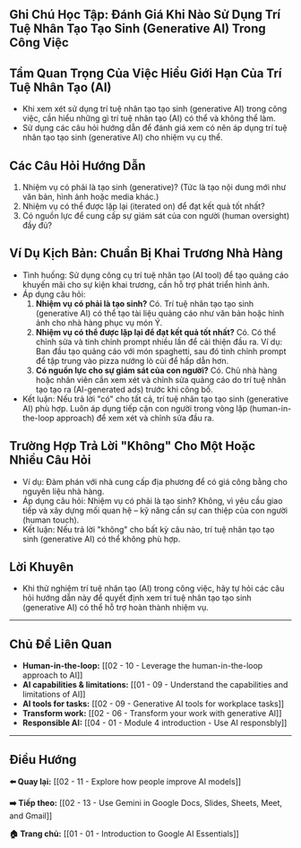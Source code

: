 ## Ghi Chú Học Tập: Đánh Giá Khi Nào Sử Dụng Trí Tuệ Nhân Tạo Tạo Sinh (Generative AI) Trong Công Việc

## Tầm Quan Trọng Của Việc Hiểu Giới Hạn Của Trí Tuệ Nhân Tạo (AI)

- Khi xem xét sử dụng trí tuệ nhân tạo tạo sinh (generative AI) trong công việc, cần hiểu những gì trí tuệ nhân tạo (AI) có thể và không thể làm.
- Sử dụng các câu hỏi hướng dẫn để đánh giá xem có nên áp dụng trí tuệ nhân tạo tạo sinh (generative AI) cho nhiệm vụ cụ thể.

## Các Câu Hỏi Hướng Dẫn

1. Nhiệm vụ có phải là tạo sinh (generative)? (Tức là tạo nội dung mới như văn bản, hình ảnh hoặc media khác.)
2. Nhiệm vụ có thể được lặp lại (iterated on) để đạt kết quả tốt nhất?
3. Có nguồn lực để cung cấp sự giám sát của con người (human oversight) đầy đủ?

## Ví Dụ Kịch Bản: Chuẩn Bị Khai Trương Nhà Hàng

- Tình huống: Sử dụng công cụ trí tuệ nhân tạo (AI tool) để tạo quảng cáo khuyến mãi cho sự kiện khai trương, cần hỗ trợ phát triển hình ảnh.
- Áp dụng câu hỏi:
  1. **Nhiệm vụ có phải là tạo sinh?** Có. Trí tuệ nhân tạo tạo sinh (generative AI) có thể tạo tài liệu quảng cáo như văn bản hoặc hình ảnh cho nhà hàng phục vụ món Ý.
  2. **Nhiệm vụ có thể được lặp lại để đạt kết quả tốt nhất?** Có. Có thể chỉnh sửa và tinh chỉnh prompt nhiều lần để cải thiện đầu ra. Ví dụ: Ban đầu tạo quảng cáo với món spaghetti, sau đó tinh chỉnh prompt để tập trung vào pizza nướng lò củi để hấp dẫn hơn.
  3. **Có nguồn lực cho sự giám sát của con người?** Có. Chủ nhà hàng hoặc nhân viên cần xem xét và chỉnh sửa quảng cáo do trí tuệ nhân tạo tạo ra (AI-generated ads) trước khi công bố.
- Kết luận: Nếu trả lời "có" cho tất cả, trí tuệ nhân tạo tạo sinh (generative AI) phù hợp. Luôn áp dụng tiếp cận con người trong vòng lặp (human-in-the-loop approach) để xem xét và chỉnh sửa đầu ra.

## Trường Hợp Trả Lời "Không" Cho Một Hoặc Nhiều Câu Hỏi

- Ví dụ: Đàm phán với nhà cung cấp địa phương để có giá công bằng cho nguyên liệu nhà hàng.
- Áp dụng câu hỏi: Nhiệm vụ có phải là tạo sinh? Không, vì yêu cầu giao tiếp và xây dựng mối quan hệ – kỹ năng cần sự can thiệp của con người (human touch).
- Kết luận: Nếu trả lời "không" cho bất kỳ câu nào, trí tuệ nhân tạo tạo sinh (generative AI) có thể không phù hợp.

## Lời Khuyên

- Khi thử nghiệm trí tuệ nhân tạo (AI) trong công việc, hãy tự hỏi các câu hỏi hướng dẫn này để quyết định xem trí tuệ nhân tạo tạo sinh (generative AI) có thể hỗ trợ hoàn thành nhiệm vụ.

---

## Chủ Đề Liên Quan

- **Human-in-the-loop:** [[02 - 10 - Leverage the human-in-the-loop approach to AI]]
- **AI capabilities & limitations:** [[01 - 09 - Understand the capabilities and limitations of AI]]
- **AI tools for tasks:** [[02 - 09 - Generative AI tools for workplace tasks]]
- **Transform work:** [[02 - 06 - Transform your work with generative AI]]
- **Responsible AI:** [[04 - 01 - Module 4 introduction - Use AI responsbly]]

---

## Điều Hướng

**⬅️ Quay lại:** [[02 - 11 - Explore how people improve AI models]]

**➡️ Tiếp theo:** [[02 - 13 - Use Gemini in Google Docs, Slides, Sheets, Meet, and Gmail]]

**🏠 Trang chủ:** [[01 - 01 - Introduction to Google AI Essentials]]
